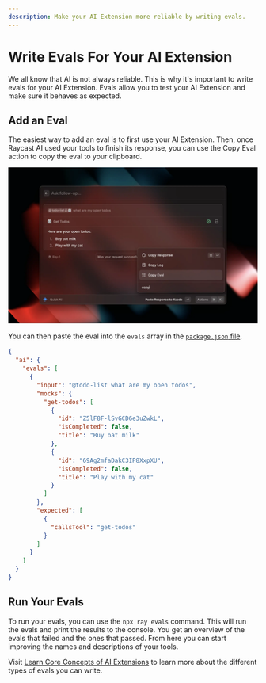 ```yaml
---
description: Make your AI Extension more reliable by writing evals.
---
```


# Write Evals For Your AI Extension

We all know that AI is not always reliable. This is why it's important to write evals for your AI Extension. Evals allow you to test your AI Extension and make sure it behaves as expected.

## Add an Eval

The easiest way to add an eval is to first use your AI Extension. Then, once Raycast AI used your tools to finish its response, you can use the Copy Eval action to copy the eval to your clipboard.

![Copy Eval](../.gitbook/assets/copy-eval.webp)

You can then paste the eval into the `evals` array in the [`package.json` file](../information/manifest.md).

```json
{
  "ai": {
    "evals": [
      {
        "input": "@todo-list what are my open todos",
        "mocks": {
          "get-todos": [
            {
              "id": "Z5lF8F-lSvGCD6e3uZwkL",
              "isCompleted": false,
              "title": "Buy oat milk"
            },
            {
              "id": "69Ag2mfaDakC3IP8XxpXU",
              "isCompleted": false,
              "title": "Play with my cat"
            }
          ]
        },
        "expected": [
          {
            "callsTool": "get-todos"
          }
        ]
      }
    ]
  }
}
```

## Run Your Evals

To run your evals, you can use the `npx ray evals` command. This will run the evals and print the results to the console. You get an overview of the evals that failed and the ones that passed. From here you can start improving the names and descriptions of your tools.

Visit [Learn Core Concepts of AI Extensions](./learn-core-concepts-of-ai-extensions.md#evals) to learn more about the different types of evals you can write.
